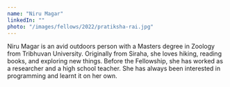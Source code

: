 ```yaml
---
name: "Niru Magar"
linkedIn: ""
photo: "/images/fellows/2022/pratiksha-rai.jpg"
---
```


Niru Magar is an avid outdoors person with a Masters degree in Zoology from Tribhuvan University. Originally from Siraha, she loves hiking, reading books, and exploring new things. Before the Fellowship, she has worked as a researcher and a high school teacher. She has always been interested in programming and learnt it on her own.
